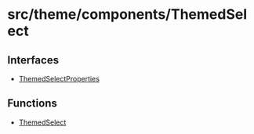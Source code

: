 # src/theme/components/ThemedSelect

## Interfaces

- [ThemedSelectProperties](interfaces/ThemedSelectProperties.md)

## Functions

- [ThemedSelect](functions/ThemedSelect.md)
